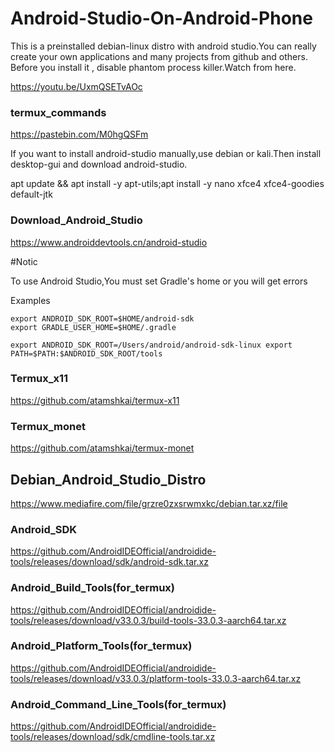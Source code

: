 # Android-Studio-On-Android-Phone

This is a preinstalled debian-linux distro with android studio.You can really create your own applications and many projects from github and others.
Before you install it , disable phantom process killer.Watch from here.

https://youtu.be/UxmQSETvAOc

### termux_commands

https://pastebin.com/M0hgQSFm


If you want to install android-studio manually,use debian or kali.Then install desktop-gui and download android-studio.

apt update && apt install -y apt-utils;apt install -y nano xfce4 xfce4-goodies default-jtk

### Download_Android_Studio

https://www.androiddevtools.cn/android-studio

#Notic

To use Android Studio,You must set Gradle's home or you will get errors

Examples

```
export ANDROID_SDK_ROOT=$HOME/android-sdk
export GRADLE_USER_HOME=$HOME/.gradle
```
```
export ANDROID_SDK_ROOT=/Users/android/android-sdk-linux export PATH=$PATH:$ANDROID_SDK_ROOT/tools
```

### Termux_x11

https://github.com/atamshkai/termux-x11

### Termux_monet

https://github.com/atamshkai/termux-monet

## Debian_Android_Studio_Distro

https://www.mediafire.com/file/grzre0zxsrwmxkc/debian.tar.xz/file

### Android_SDK

https://github.com/AndroidIDEOfficial/androidide-tools/releases/download/sdk/android-sdk.tar.xz

### Android_Build_Tools(for_termux)

https://github.com/AndroidIDEOfficial/androidide-tools/releases/download/v33.0.3/build-tools-33.0.3-aarch64.tar.xz

### Android_Platform_Tools(for_termux)

https://github.com/AndroidIDEOfficial/androidide-tools/releases/download/v33.0.3/platform-tools-33.0.3-aarch64.tar.xz

### Android_Command_Line_Tools(for_termux)


https://github.com/AndroidIDEOfficial/androidide-tools/releases/download/sdk/cmdline-tools.tar.xz
